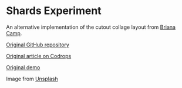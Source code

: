 # Shards Experiment
An alternative implementation of the cutout collage layout from [Briana Camp](https://bricampgomez.com/).


[Original GitHub repository](https://github.com/BrianaCamp/codrops-cutout-demo)

[Original article on Codrops](https://tympanus.net/codrops/?p=46667)

[Original demo](http://tympanus.net/Tutorials/CutoutCollageLayout/)

Image from [Unsplash](https://unsplash.com/)